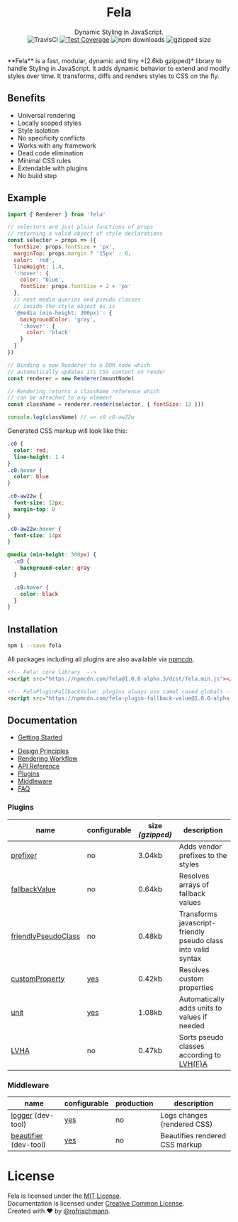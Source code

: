 <h1 align="center">Fela</h1>
<p align="center">
Dynamic Styling in JavaScript.
<br>
<img alt="TravisCI" src="https://travis-ci.org/rofrischmann/fela.svg?branch=master">
<a href="https://codeclimate.com/github/rofrischmann/fela/coverage"><img alt="Test Coverage" src="https://codeclimate.com/github/rofrischmann/fela/badges/coverage.svg"></a>
<img alt="npm downloads" src="https://img.shields.io/npm/dm/fela.svg">
<img alt="gzipped size" src="https://img.shields.io/badge/gzipped-~2.6kb-brightgreen.svg">
</p>
<br>
**Fela** is a fast, modular, dynamic and tiny *(2.6kb gzipped)* library to handle Styling in JavaScript. It adds dynamic behavior to extend and modify styles over time. It transforms, diffs and renders styles to CSS on the fly.

## Benefits
* Universal rendering
* Locally scoped styles
* Style isolation
* No specificity conflicts
* Works with any framework
* Dead code elimination
* Minimal CSS rules
* Extendable with plugins
* No build step


## Example
```javascript
import { Renderer } from 'fela'

// selectors are just plain functions of props
// returning a valid object of style declarations
const selector = props => ({
  fontSize: props.fontSize + 'px',
  marginTop: props.margin ? '15px' : 0,
  color: 'red',
  lineHeight: 1.4,
  ':hover': {
    color: 'blue',
    fontSize: props.fontSize + 2 + 'px'
  },
  // nest media queries and pseudo classes
  // inside the style object as is
  '@media (min-height: 300px)': {
    backgroundColor: 'gray',
    ':hover': {
      color: 'black'
    }
  }
})

// Binding a new Renderer to a DOM node which
// automatically updates its CSS content on render
const renderer = new Renderer(mountNode)

// Rendering returns a className reference which
// can be attached to any element
const className = renderer.render(selector, { fontSize: 12 }))

console.log(className) // => c0 c0-aw22w
```
Generated CSS markup will look like this:
```CSS
.c0 {
  color: red;
  line-height: 1.4
}
.c0:hover {
  color: blue
}

.c0-aw22w {
  font-size: 12px;
  margin-top: 0
}

.c0-aw22w:hover {
  font-size: 14px
}

@media (min-height: 300px) {
  .c0 {
    background-color: gray
  }

  .c0:hover {
    color: black
  }
}
```

## Installation
```sh
npm i --save fela
```
All packages including all plugins are also available via [npmcdn](https://npmcdn.com/).
```HTML
<!-- Fela: core library  -->
<script src="https://npmcdn.com/fela@1.0.0-alpha.3/dist/fela.min.js"></script>

<!-- FelaPluginFallbackValue: plugins always use camel cased globals -->
<script src="https://npmcdn.com/fela-plugin-fallback-value@1.0.0-alpha.3/dist/fela-plugin-fallback-value.min.js"></script>
```

## Documentation
+ [Getting Started](/docs/GettingStarted.md)
* [Design Principles](docs/Principles.md)
* [Rendering Workflow](docs/Workflow.md)
* [API Reference](docs/api/)
* [Plugins](docs/plugins/)
* [Middleware](docs/middleware/)
* [FAQ](FAQ)

### Plugins
| name | configurable | size *(gzipped)* | description |
| --- | --- | --- | ------ |
|[prefixer](docs/plugins/Prefixer.md) |no | 3.04kb |Adds vendor prefixes to the styles |
|[fallbackValue](docs/plugins/fallbackValue.md) |no | 0.64kb | Resolves arrays of fallback values |
|[friendlyPseudoClass](docs/plugins/FriendlyPseudoClass.md) |no |0.48kb |Transforms javascript-friendly pseudo class into valid syntax  |
|[customProperty](docs/plugins/CustomProperty.md) |[yes](docs/plugins/CustomProperty.md#configuration) | 0.42kb | Resolves custom properties |
|[unit](docs/plugins/Unit.md) |[yes](docs/plugins/Unit.md#configuration) |1.08kb | Automatically adds units to values if needed  |
|[LVHA](docs/plugins/LVHA.md) |no |0.47kb | Sorts pseudo classes according to [LVH(F)A](https://css-tricks.com/remember-selectors-with-love-and-hate/)  |

### Middleware
| name | configurable | production | description |
| --- | --- | --- | ------ |
|[logger](docs/middleware/Logger.md) (dev-tool) |[yes](docs/middleware/Logger.md#configuration) | no | Logs changes (rendered CSS) |
|[beautifier](docs/middleware/Beautifier.md) (dev-tool) |[yes](docs/middleware/Beautifier.md#configuration) | no | Beautifies rendered CSS markup |

# License
Fela is licensed under the [MIT License](http://opensource.org/licenses/MIT).<br>
Documentation is licensed under [Creative Common License](http://creativecommons.org/licenses/by/4.0/).<br>
Created with ♥ by [@rofrischmann](http://rofrischmann.de).
